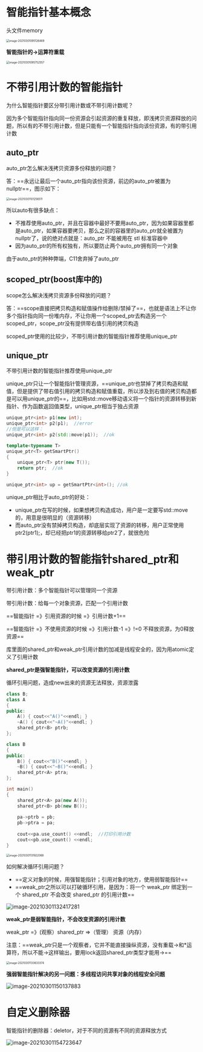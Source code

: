 #  智能指针基本概念

头文件memory

 <img src="img/9C++%EF%BC%9A%E6%99%BA%E8%83%BD%E6%8C%87%E9%92%88.img/image-20210301095126469.png" alt="image-20210301095126469" style="zoom:50%;" />

**智能指针的->运算符重载**

 <img src="img/9C++%EF%BC%9A%E6%99%BA%E8%83%BD%E6%8C%87%E9%92%88.img/image-20210301095752557.png" alt="image-20210301095752557" style="zoom:50%;" />

# 不带引用计数的智能指针

为什么智能指针要区分带引用计数或不带引用计数呢？

因为多个智能指针指向同一份资源会引起资源的重复释放，即浅拷贝资源释放的问题，所以有的不带引用计数，但是只能有一个智能指针指向该份资源，有的带引用计数

## auto_ptr

auto_ptr怎么解决浅拷贝资源多份释放的问题？

答：==永远让最后一个auto_ptr指向该份资源，前边的auto_ptr被置为nullptr==，图示如下：

<img src="img/9C++%EF%BC%9A%E6%99%BA%E8%83%BD%E6%8C%87%E9%92%88.img/image-20210301101256511.png" alt="image-20210301101256511" style="zoom:50%;" />

所以auto有很多缺点：

- 不推荐使用auto_ptr，并且在容器中最好不要用auto_ptr，因为如果容器里都是auto_ptr，如果容器要拷贝，那么之前的容器里的auto_ptr就全被置为nullptr了，说的绝对点就是：auto_ptr 不能被用在 stl 标准容器中  
- 因为auto_ptr的所有权独有，所以要防止两个auto_ptr拥有同一个对象

由于auto_ptr的种种弊端，C11舍弃掉了auto_ptr

## scoped_ptr(boost库中的)

scope怎么解决浅拷贝资源多份释放的问题？

答：==scope直接把拷贝构造和赋值操作给删除/禁掉了==，也就是语法上不让你多个指针指向同一份堆内存，不让你用一个scoped_ptr去构造另一个scoped_ptr，scope_ptr没有提供带右值引用的拷贝构造

scoped_ptr使用的比较少，不带引用计数的智能指针推荐使用unique_ptr

## unique_ptr

不带引用计数的智能指针推荐使用unique_ptr

unique_ptr只让一个智能指针管理资源，==unique_ptr也禁掉了拷贝构造和赋值，但是提供了带右值引用的拷贝构造和赋值重载，所以涉及到右值的拷贝构造都是可以用unique_ptr的==，比如用std::move移动语义将一个指针的资源转移到新指针、作为函数返回值类型，unique_ptr相当于独占资源

```cpp
unique_ptr<int> p1(new int);
unique_ptr<int> p2(p1);  //error
//但是可以这样：
unique_ptr<int> p2(std::move(p1));  //ok

template<typename T>
unique_ptr<T> getSmartPtr()
{
    unique_ptr<T> ptr(new T());
    return ptr;  //ok
}

unique_ptr<int> up = getSmartPtr<int>(); //ok
```

unique_ptr相比于auto_ptr的好处：

- unique_ptr在写的时候，如果想拷贝构造成功，用户是一定要写std::move的，用意是很明显的（资源转移）
- 而auto_ptr没有禁掉拷贝构造，却底层实现了资源的转移，用户正常使用ptr2(ptr1);，却已经把ptr1的资源转移给ptr2了，就很危险

# 带引用计数的智能指针shared_ptr和weak_ptr

带引用计数：多个智能指针可以管理同一个资源

带引用计数：给每一个对象资源，匹配一个引用计数

==智能指针 =》引用资源的时候 =》引用计数+1==

==智能指针 =》不使用资源的时候 =》引用计数-1  =》!=0 不释放资源，为0释放资源==

库里面的shared_ptr和weak_ptr引用计数的加减是线程安全的，因为用atomic定义了引用计数

**shared_ptr是强智能指针，可以改变资源的引用计数**

循环引用问题，造成new出来的资源无法释放，资源泄露

```cpp
class B;
class A
{
public:
    A() { cout<<"A()"<<endl; }
    ~A() { cout<<"~A()"<<endl; }
    shared_ptr<B> ptrb;
};

class B
{
public:
    B() { cout<<"B()"<<endl; }
    ~B() { cout<<"~B()"<<endl; }
    shared_ptr<A> ptra;
};

int main()
{
    shared_ptr<A> pa(new A());
    shared_ptr<B> pb(new B());
    
    pa->ptrb = pb;
    pb->ptra = pa;
    
    cout<<pa.use_count() <<endl;  //打印引用计数
    cout<<pb.use_count() <<endl; 
}
```

<img src="img/9C++%EF%BC%9A%E6%99%BA%E8%83%BD%E6%8C%87%E9%92%88.img/image-20210301131922068.png" alt="image-20210301131922068" style="zoom:50%;" />

如何解决循环引用问题？

- ==定义对象的时候，用强智能指针；引用对象的地方，使用弱智能指针==
- ==weak_ptr之所以可以打破循环引用，是因为：将一个 weak_ptr 绑定到一个 shared_ptr 不会改变 shared_ptr 的引用计数==

![image-20210301132417281](img/9C++%EF%BC%9A%E6%99%BA%E8%83%BD%E6%8C%87%E9%92%88.img/image-20210301132417281.png)

**weak_ptr是弱智能指针，不会改变资源的引用计数**

weak_ptr =》(观察）shared_ptr =>（管理） 资源（内存）

注意：==weak_ptr只是一个观察者，它并不能直接操纵资源，没有重载->和*运算符，所以不能->这样输出，要用lock返回shared_ptr类型才能用->==

 <img src="img/9C++%EF%BC%9A%E6%99%BA%E8%83%BD%E6%8C%87%E9%92%88.img/image-20210301133633374.png" alt="image-20210301133633374" style="zoom:50%;" />

**强弱智能指针解决的另一问题：多线程访问共享对象的线程安全问题**

![image-20210301150137883](img/9C++%EF%BC%9A%E6%99%BA%E8%83%BD%E6%8C%87%E9%92%88.img/image-20210301150137883.png)

# 自定义删除器

智能指针的删除器：deletor，对于不同的资源有不同的资源释放方式

![image-20210301154723647](img/9C++%EF%BC%9A%E6%99%BA%E8%83%BD%E6%8C%87%E9%92%88.img/image-20210301154723647.png)